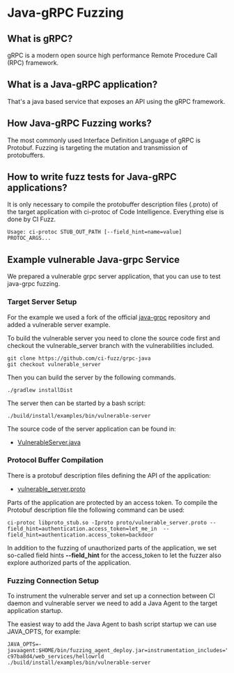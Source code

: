 # Java-gRPC Fuzzing

## What is gRPC?
gRPC is a modern open source high performance Remote Procedure Call (RPC) framework.

## What is a Java-gRPC application?
That's a java based service that exposes an API using the gRPC framework.

## How Java-gRPC Fuzzing works?
The most commonly used Interface Definition Language of gRPC is Protobuf. Fuzzing is 
targeting the mutation and transmission of protobuffers.  

## How to write fuzz tests for Java-gRPC applications?
It is only necessary to compile the protobuffer description files (.proto) of the target 
application with ci-protoc of Code Intelligence. Everything else is done by CI Fuzz.

```
Usage: ci-protoc STUB_OUT_PATH [--field_hint=name=value] PROTOC_ARGS...
```
## Example vulnerable Java-grpc Service
We prepared a vulnerable grpc server application, that you can use to test java-grpc fuzzing.

### Target Server Setup 

For the example we used a fork of the official [java-grpc](https://github.com/grpc/grpc-java) repository and added a vulnerable server example.


To build the vulnerable server you need to clone the source code first and checkout the vulnerable_server branch with the vulnerabilities included. 
```
git clone https://github.com/ci-fuzz/grpc-java
git checkout vulnerable_server
```
Then you can build the server by the following commands.

```
./gradlew installDist
```

The server then can be started by a bash script:

```
./build/install/examples/bin/vulnerable-server
```

The source code of the server application can be found in:
* [VulnerableServer.java](https://github.com/ci-fuzz/grpc-java/blob/vulnerable_server/examples/src/main/java/io/vulnerable/VulnerableServer.java)

### Protocol Buffer Compilation

There is a protobuf description files defining the API of the application:
* [vulnerable_server.proto](https://github.com/ci-fuzz/CI-Fuzz-Playground/edit/main/java/grpc/proto/vulnerable.proto)

Parts of the application are protected by an access token. To compile the Protobuf description file the following command can be used:
```
ci-protoc libproto_stub.so -Iproto proto/vulnerable_server.proto --field_hint=authentication.access_token=let_me_in  --field_hint=authentication.access_token=backdoor
```
In addition to the fuzzing of unauthorized parts of the application, we set so-called field hints **--field_hint** for the access_token to let the fuzzer also explore authorized parts of the application.

### Fuzzing Connection Setup

To instrument the vulnerable server and set up a connection between CI daemon and vulnerable server we need to add a Java Agent to the target application startup.

The easiest way to add the Java Agent to bash script startup we can use JAVA_OPTS, for example:

```
JAVA_OPTS=-javaagent:$HOME/bin/fuzzing_agent_deploy.jar=instrumentation_includes="io.vulnerable.**",service_name=projects/examples-c97ba8d4/web_services/hellowrld ./build/install/examples/bin/vulnerable-server
```

